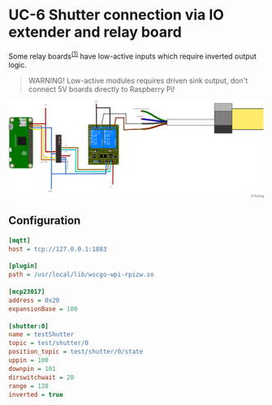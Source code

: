 # UC-6 Shutter connection via IO extender and relay board

Some relay boards<sup>[(1)][1]</sup> have low-active inputs which require inverted output logic.

> WARNING! Low-active modules requires driven sink output, don't connect 5V boards directly to Raspberry Pi!

![Shutter connection schematic](./shutter_connection_bb.png)

## Configuration

```ini
[mqtt]
host = tcp://127.0.0.1:1883

[plugin]
path = /usr/local/lib/wscgo-wpi-rpizw.so

[mcp23017]
address = 0x20
expansionBase = 100

[shutter:0]
name = testShutter
topic = test/shutter/0
position_topic = test/shutter/0/state
uppin = 100
downpin = 101
dirswitchwait = 20
range = 120
inverted = true
```

[1]: https://arduinodiy.wordpress.com/2018/09/04/the-16-relay-module-and-the-raspberry-pi-not-an-ideal-marriage/